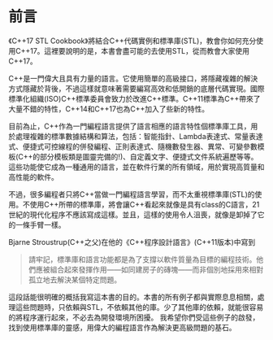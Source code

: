 # 前言 

《C++17 STL Cookbook》將結合C++代碼實例和標準庫(STL)，教會你如何充分使用C++17。這裡要說明的是，本書會盡可能的去使用STL，從而教會大家使用C++17。

C++是一門偉大且具有力量的語言。它使用簡單的高級接口，將隱藏複雜的解決方式隱藏於背後，不過這樣就意味著需要編寫高效和低開銷的底層代碼實現。國際標準化組織(ISO)C++標準委員會致力於改進C++標準。C++11標準為C++帶來了大量不錯的特性，C++14和C++17也為C++加入了些新的特性。

目前為止，C++作為一門編程語言提供了語言相應的語言特性個標準庫工具，用於處理複雜的標準數據結構和算法，包括：智能指針、Lambda表達式、常量表達式、便捷式可控線程的併發編程、正則表達式、隨機數發生器、異常、可變參數模板(C++的部分模板類是圖靈完備的!)、自定義文字、便捷式文件系統遍歷等等。這些功能使它成為一種通用的語言，並在軟件行業的所有領域，用於實現高質量和高性能的軟件。

不過，很多編程者只將C++當做一門編程語言學習，而不太重視標準庫(STL)的使用。不使用C++所帶的標準庫，將會讓C++看起來就像是具有class的C語言，21世紀的現代化程序不應該寫成這樣。並且，這樣的使用令人沮喪，就像是卸掉了它的一條手臂一樣。

Bjarne Stroustrup(C++之父)在他的《C++程序設計語言》(C++11版本)中寫到

> 請牢記，標準庫和語言功能都是為了支撐以軟件質量為目標的編程技術。他們應被組合起來發揮作用——如同建房子的磚塊——而非個別地採用來相對孤立地去解決某個特定問題。

這段話能很明確的概括我寫這本書的目的。本書的所有例子都與實際息息相關，處理這些問題時，只依賴與STL，不依賴其他的庫。少了其他庫的依賴，就能很容易的將程序運行起來，不必去為開發環境所困擾。 我希望你們受這些例子的啟發，找到使用標準庫的靈感，用偉大的編程語言作為解決更高級問題的基石。